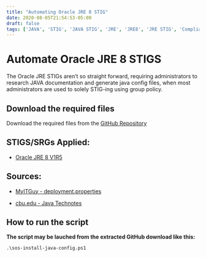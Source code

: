 ```yaml
---
title: "Automating Oracle JRE 8 STIG"
date: 2020-08-05T21:54:53-05:00
draft: false
tags: ['JAVA', 'STIG', 'JAVA STIG', 'JRE', 'JRE8', 'JRE STIG', 'Compliance', 'Automation', 'Powershell', 'Script']
---
```


# Automate Oracle JRE 8 STIGS

The Oracle JRE STIGs aren’t so straight forward, requiring administrators to research JAVA documentation and generate java config files, when most administrators are used to solely STIG-ing using group policy.

## Download the required files

Download the required files from the [GitHub Repository](https://github.com/simeononsecurity/JAVA-STIG-Script)

## STIGS/SRGs Applied:
- [Oracle JRE 8 V1R5](https://dl.dod.cyber.mil/wp-content/uploads/stigs/zip/U_Oracle_JRE_8_Windows_V1R5_STIG.zip)

## Sources:
- [MyITGuy - deployment.properties](https://gist.github.com/MyITGuy/9628895)

- [cbu.edu - Java Technotes](http://stu.cbu.edu/java/docs/technotes/guides/deploy/properties.html)

## How to run the script

**The script may be lauched from the extracted GitHub download like this:**

```
.\sos-install-java-config.ps1
```
